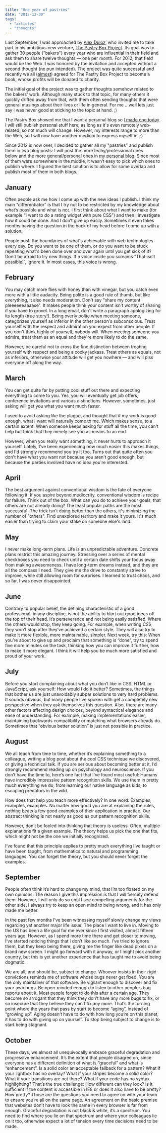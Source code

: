 ```yaml
---
title: "One year of pastries"
date: "2012-12-30"
tags:
  - "articles"
  - "thoughts"
---
```


Last September, I was approached by [Alex Duloz](http://bitspushedaround.com/), who invited me to take part in his ambitious new venture, [The Pastry Box Project](http://the-pastry-box-project.net/). Its goal was to gather 30 people ("bakers") every year who are influential in their field and ask them to share twelve thoughts — one per month. For 2012, that field would be the Web. I was honored by the invitation and accepted without a second thought (no pun intended). The project was quite successful and recently we all ([almost](https://twitter.com/mollydotcom/status/281108923170308096)) agreed for The Pastry Box Project to become a book, whose profits will be donated to charity.

The initial goal of the project was to gather thoughts somehow related to the bakers’ work. Although many stuck to that topic, for many others it quickly drifted away from that, with them often sending thoughts that were general musings about their lives or life in general. For me ...well lets just say I was never good at sticking to the topic at hand. ;)

The Pastry Box showed me that I want a personal blog so [I made one today](http://pensieve.verou.me/). I will still publish personal stuff here, as long as it's even remotely web-related, so not much will change. However, my interests range to more than the Web, so I will now have another medium to express myself in. :)

Since 2012 is now over, I decided to gather all my "pastries" and publish them in two blog posts: I will post the more techy/professional ones below and the more general/personal ones in [my personal blog](http://pensieve.verou.me/post/39242403969/one-year-of-pastries). Since most of them were somewhere in the middle, it wasn’t easy to pick which ones to publish where. I figured the best solution is to allow for some overlap and publish most of them in both blogs.

## January

Often people ask me how I come up with the new ideas I publish. I think my main “differentiator” is that I try not to be restricted by my knowledge about what’s possible and what is not. I first think about what I want to make (for example “I want to do a rating widget with pure CSS”) and then I investigate how it could be done. And I don’t give up easily. Sometimes it even takes months having the question in the back of my head before I come up with a solution.

People push the boundaries of what's achievable with web technologies every day. Do you want to be one of them, or do you want to be stuck repeating what's been done over and over again until you get sick of it? Don't be afraid to try new things. If a voice inside you screams “That isn’t possible!”, ignore it. In most cases, this voice is wrong.

## February

You may catch more flies with honey than with vinegar, but you catch even more with a little audacity. Being polite is a good rule of thumb, but like everything, it also needs moderation. Don't say "share my content pleeeeeeaaaase". It makes people think your content isn't worthy of sharing if you have to grovel. In a long email, don't write a paragraph apologizing for its length (true story!). Being overly polite when meeting someone, categorizes yourself as inferior in the other person's subconscious. Treat yourself with the respect and admiration you expect from other people. If you don't think highly of yourself, nobody will. When meeting someone you admire, treat them as an equal and they're more likely to do the same.

However, be careful not to cross the fine distinction between treating yourself with respect and being a cocky jackass. Treat others as equals, not as inferiors, otherwise your attitude will get you nowhere — and will piss everyone off along the way.

## March

You can get quite far by putting cool stuff out there and expecting everything to come to you. Yes, you will eventually get job offers, conference invitations and various distinctions. However, sometimes, just asking will get you what you want much faster.

I used to avoid asking like the plague, and thought that if my work is good enough, what I want will naturally come to me. Which makes sense, to a certain extent: When someone keeps asking for stuff all the time, you can't help but think that they merely see you as means to an end.

However, when you really want something, it never hurts to approach it yourself. Lately, I've been experiencing how much easier this makes things, and I'd strongly recommend you try it too. Turns out that quite often you don't have what you want not because you aren't good enough, but because the parties involved have no idea you're interested.

## April

The best argument against conventional wisdom is the fate of everyone following it. If you aspire beyond mediocrity, conventional wisdom is recipe for failure. Think out of the box. What can you do to achieve your goals, that others are not already doing? The least popular paths are the most successful. The trick isn't doing better than the others, it's minimizing the number of "others". Find unexplored territory and make it yours. It's much easier than trying to claim your stake on someone else's land.

## May

I never make long-term plans. Life is an unpredictable adventure. Concrete plans restrict this amazing journey. Stressing over a series of mental checkboxes you need to check until a certain date shifts your focus away from making awesomeness. I have long-term dreams instead, and they are all the compass I need. They give me the drive to constantly strive to improve, while still allowing room for surprises. I learned to trust chaos, and so far, I was never disappointed.

## June

Contrary to popular belief, the defining characteristic of a good professional, in any discipline, is not the ability to blurt out good ideas off the top of their head. It’s perseverance and not being easily satisfied. Where the others would stop, they keep going. For example, when writing CSS, they won’t stop after they’ve achieved a certain style. They will also try to make it more flexible, more maintainable, simpler. Next week, try this: When you’re about to give up and proclaim that something is “done”, try to spend five more minutes on the task, thinking how you can improve it further, how to make it more elegant. I think it will help you be much more satisfied and proud of your work.

## July

Before you start complaining about what you don’t like in CSS, HTML or JavaScript, ask yourself: How would I do it better? Sometimes, the things that bother us are just unavoidably subpar solutions to very hard problems. It sounds obvious, but many people I’ve spoken with get a completely new perspective when they ask themselves this question. Also, there are many other factors affecting design choices, beyond syntactical elegance and ease of understanding. For example, making implementations easier, maintaining backwards compatibility or matching what browsers already do. Sometimes that “obvious better solution” is just not possible in practice.

## August

We all teach from time to time, whether it’s explaining something to a colleague, writing a blog post about the cool CSS technique we discovered, or giving a technical talk. If you are serious about becoming better at it, I’d strongly recommend reading up on psychology and neuroscience. If you don’t have the time to, here’s one fact that I’ve found most useful: Humans have incredibly impressive pattern recognition skills. We use them in pretty much everything we do, from learning our native language as kids, to escaping predators in the wild.

How does that help you teach more effectively? In one word: Examples, examples, examples. No matter how good you are at explaining the rules, nothing beats a few good examples of their application in practice. Our abstract thinking is not nearly as good as our pattern recognition skills.

However, don’t be fooled into thinking that theory is useless. Often, multiple explanations fit a given example. The theory helps us pick the one that fits, which might not be the one we initially recognized.

I’ve found that this principle applies to pretty much everything I’ve taught or have been taught, from mathematics to natural and programming languages. You can forget the theory, but you should never forget the examples.

## September

People often think it’s hard to change my mind, that I’m too fixated on my own opinions. The reason I give this impression is that I will fiercely defend them. However, I will only do so until I see compelling arguments for the other side. I always try to keep an open mind to being wrong, and it has only made me better.

In the past few months I’ve been witnessing myself slowly change my views regarding yet another major life issue: The place I want to live in. Moving to the US has been a life goal for me ever since I first visited, almost fifteen years ago. However, as I spend more time there and get closer to moving, I’ve started noticing things that I don’t like so much. I’ve tried to ignore them, but they keep being there, giving me the finger like dead pixels on a brand new screen. I might go forward with it anyway, or I might pick another country, but this is yet another experience that has taught me to avoid being dogmatic.

We are all, and should be, subject to change. Whoever insists in their rigid convictions reminds me of software whose bugs never get fixed. You are the only maintainer of that software. Be vigilant enough to discover and fix your own bugs. Be open-minded enough to listen to other people’s bug reports about it. Most people forget to do this after a certain age. They become so arrogant that they think they don’t have any more bugs to fix, or so insecure that they believe they can’t fix any more. That’s the turning point where the years that pass by start to become “aging”, instead of “growing up”. Aging doesn’t have to do with how long you’re on this planet, it has to do with giving up on yourself. To stop being subject to change is to start being stagnant.

## October

These days, we almost all unequivocally embrace graceful degradation and progressive enhancement. It’s the extent that people disagree on, since everyone has a different definition of what is “graceful” and what is “enhancement”. Is a solid color an acceptable fallback for a pattern? What if your lightbox has no overlay? What if your stripes become a solid color? What if your transitions are not there? What if your code has no syntax highlighting? That’s the true challenge: How different can they look? Is it sufficient if the content is accessible in IE8 or does it also have to be pretty? How pretty? Those are the questions you need to agree on with your team to ensure you’re all on the same page. An agreement on the basic premise that websites don’t have to look the same in every browser is far from enough. Graceful degradation is not black & white, it’s a spectrum. You need to find where you lie on that spectrum and where your colleagues lie on it too, otherwise expect a lot of tension every time decisions need to be made.
